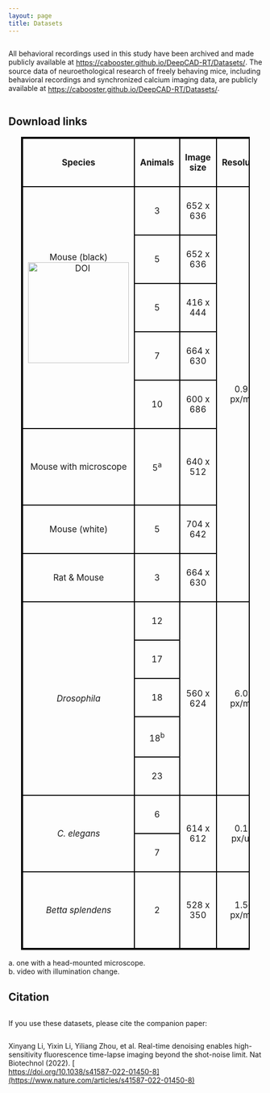 ```yaml
---
layout: page
title: Datasets
---
```


All behavioral recordings used in this study have been archived and made publicly available at https://cabooster.github.io/DeepCAD-RT/Datasets/. The source data of neuroethological research of freely behaving mice, including behavioral recordings and synchronized calcium imaging data, are publicly available at https://cabooster.github.io/DeepCAD-RT/Datasets/.

## Download links

<style>
  table {
    margin: auto;
    border-collapse: collapse;
    text-align: center;
    vertical-align: middle;
    width: 90%;
    font-size: 17px; 
    border: 2px solid black;
  }
  td, th {
    padding: 10px; /* 增加内边距 */
    border: 2px solid black; 
    vertical-align: middle; /* 垂直居中 */
    text-align: center; /* 水平居中 */
  }
  p, a, img {
  display: inline-block; /* 保持元素可被居中 */
  /*margin: 2;  移除默认的上下外边距 */
  vertical-align: middle; /* 确保元素自身垂直居中 */
}
</style>

<table>
  <tr>
    <td>
      <p><strong>Species</strong></p>
    </td>
    <td>
      <p><strong>Animals</strong></p>
    </td>
    <td>
      <p><strong>Image size</strong></p>
    </td>
    <td>
      <p><strong>Resolution</strong></p>
    </td>
    <td>
      <p><strong>Duration</strong></p>
    </td>
    <td>
      <p><strong>FPS (</strong><strong>Hz)</strong></p>
    </td>
    <td>
      <p><strong>Labels (frames)</strong></p>
    </td>
    <td>
      <p><strong>ID</strong></p>
    </td>
  </tr>
  <tr>
    <td rowspan="5">
      <p>Mouse (black)<br><a href="https://doi.org/10.5281/zenodo.6254739"><img src="https://zenodo.org/badge/DOI/10.5281/zenodo.6254739.svg" alt="DOI" width="200"></a></p>
    </td>
    <td>
      <p>3</p>
    </td>
    <td>
      <p>652 x 636</p>
    </td>
    <td rowspan="9">
      <p>0.92 px/mm</p>
    </td>
    <td>
      <p>6'57''</p>
    </td>
    <td>
      <p>67</p>
    </td>
    <td>
      <p>94</p>
    </td>
    <td rowspan="5">
      <p>√</p>
    </td>
  </tr>
  <tr>
    <td>
      <p>5</p>
    </td>
    <td>
      <p>652 x 636</p>
    </td>
    <td>
      <p>8'04''</p>
    </td>
    <td>
      <p>66</p>
    </td>
    <td>
      <p>107</p>
    </td>
  </tr>
  <tr>
    <td>
      <p>5</p>
    </td>
    <td>
      <p>416 x 444</p>
    </td>
    <td>
      <p>11'30''</p>
    </td>
    <td>
      <p>94</p>
    </td>
    <td>
      <p>140</p>
    </td>
  </tr>
  <tr>
    <td>
      <p>7</p>
    </td>
    <td>
      <p>664 x 630</p>
    </td>
    <td>
      <p>7'21''</p>
    </td>
    <td>
      <p>67</p>
    </td>
    <td>
      <p>99</p>
    </td>
  </tr>
  <tr>
    <td>
      <p>10</p>
    </td>
    <td>
      <p>600 x 686</p>
    </td>
    <td>
      <p>6'00''</p>
    </td>
    <td>
      <p>40</p>
    </td>
    <td>
      <p>48</p>
    </td>
  </tr>
  <tr>
    <td rowspan="2">
      <p>Mouse with microscope</p>
    </td>
    <td rowspan="2">
      <p>5<sup>a</sup></p>
    </td>
    <td rowspan="2">
      <p>640 x 512</p>
    </td>
    <td>
      <p>5'03''</p>
    </td>
    <td>
      <p>64</p>
    </td>
    <td>
      <p>--</p>
    </td>
    <td>
      <p>×</p>
    </td>
  </tr>
  <tr>
    <td>
      <p>5'36''</p>
    </td>
    <td>
      <p>64</p>
    </td>
    <td>
      <p>--</p>
    </td>
    <td>
      <p>×</p>
    </td>
  </tr>
  <tr>
    <td>
      <p>Mouse (white)</p>
    </td>
    <td>
      <p>5</p>
    </td>
    <td>
      <p>704 x 642</p>
    </td>
    <td>
      <p>4'13''</p>
    </td>
    <td>
      <p>70</p>
    </td>
    <td>
      <p>60</p>
    </td>
    <td>
      <p>√</p>
    </td>
  </tr>
  <tr>
    <td>
      <p>Rat & Mouse</p>
    </td>
    <td>
      <p>3</p>
    </td>
    <td>
      <p>664 x 630</p>
    </td>
    <td>
      <p>2'06''</p>
    </td>
    <td>
      <p>68</p>
    </td>
    <td>
      <p>29</p>
    </td>
    <td>
      <p>√</p>
    </td>
  </tr>
  <tr>
    <td rowspan="5">
      <p><i>Drosophila</i></p>
    </td>
    <td>
      <p>12</p>
    </td>
    <td rowspan="5">
      <p>560 x 624</p>
    </td>
    <td rowspan="5">
      <p>6.09 px/mm</p>
    </td>
    <td>
      <p>3'36''</p>
    </td>
    <td>
      <p>55</p>
    </td>
    <td>
      <p>80</p>
    </td>
    <td rowspan="5">
      <p>√</p>
    </td>
  </tr>
  <tr>
    <td>
      <p>17</p>
    </td>
    <td>
      <p>8'35''</p>
    </td>
    <td>
      <p>54</p>
    </td>
    <td>
      <p>186</p>
    </td>
  </tr>
  <tr>
    <td>
      <p>18</p>
    </td>
    <td>
      <p>4'32''</p>
    </td>
    <td>
      <p>54</p>
    </td>
    <td>
      <p>99</p>
    </td>
  </tr>
  <tr>
    <td>
      <p>18<sup>b</sup></p>
    </td>
    <td>
      <p>2'10''</p>
    </td>
    <td>
      <p>54</p>
    </td>
    <td>
      <p>47</p>
    </td>
  </tr>
  <tr>
    <td>
      <p>23</p>
    </td>
    <td>
      <p>9'57''</p>
    </td>
    <td>
      <p>54</p>
    </td>
    <td>
      <p>216</p>
    </td>
  </tr>
  <tr>
    <td rowspan="2">
      <p><i>C. elegans</i></p>
    </td>
    <td>
      <p>6</p>
    </td>
    <td rowspan="2">
      <p>614 x 612</p>
    </td>
    <td rowspan="2">
      <p>0.15 px/um</p>
    </td>
    <td>
      <p>24'16''</p>
    </td>
    <td rowspan="2">
      <p>10</p>
    </td>
    <td rowspan="2">
      <p>98</p>
    </td>
    <td rowspan="2">
      <p>√</p>
    </td>
  </tr>
  <tr>
    <td>
      <p>7</p>
    </td>
    <td>
      <p>22'35''</p>
    </td>
  </tr>
  <tr>
    <td rowspan="2">
      <p><i>Betta splendens</i></p>
    </td>
    <td rowspan="2">
      <p>2</p>
    </td>
    <td rowspan="2">
      <p>528 x 350</p>
    </td>
    <td rowspan="2">
      <p>1.56 px/mm</p>
    </td>
    <td>
      <p>4'49''</p>
    </td>
    <td rowspan="2">
      <p>51</p>
    </td>
    <td rowspan="2">
      <p>--</p>
    </td>
    <td rowspan="2">
      <p>×</p>
    </td>
  </tr>
  <tr>
    <td>
      <p>4'11''</p>
    </td>
  </tr>
</table>
<br>
a. one with a head-mounted microscope.<br>
b. video with illumination change.


## Citation

If you use these datasets, please cite the companion paper: 

Xinyang Li, Yixin Li, Yiliang Zhou, et al. Real-time denoising enables high-sensitivity fluorescence time-lapse imaging beyond the shot-noise limit. Nat Biotechnol (2022). [https://doi.org/10.1038/s41587-022-01450-8](https://www.nature.com/articles/s41587-022-01450-8)


